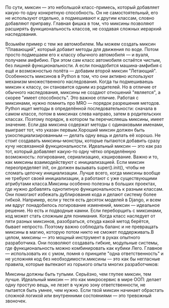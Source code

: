 По сути, миксин — это небольшой класс-примесь, который добавляет какую-то одну конкретную способность. Он не самостоятельный, его не используют отдельно, а подмешивают к другим классам, словно добавляют приправу. Главная фишка в том, что миксины позволяют расширять функциональность классов, не создавая сложных иерархий наследования.

Возьмём пример с тем же автомобилем. Мы можем создать миксин "Плавающий", который добавит методы для движения по воде. Потом просто подмешаем его к классу обычного автомобиля — и вуаля, получаем амфибию. При этом сам класс автомобиля остаётся чистым, без лишней функциональности. А если понадобится машина-амфибия с ещё и возможностью полёта — добавим второй миксин "Летающий".
Особенность миксинов в Python в том, что они активно используют механизм множественного наследования. Когда ты подмешиваешь миксин к классу, он становится одним из родителей. Но в отличие от обычного наследования, миксины не создают отношений "является", а скорее "имеет способность". Это важное отличие.
Работая с миксинами, нужно помнить про MRO — порядок разрешения методов. Python ищет методы в определённой последовательности: сначала в самом классе, потом в миксинах слева направо, затем в родительских классах. Поэтому порядок, в котором ты перечисляешь миксины, имеет значение. Если два миксина содержат методы с одинаковыми именами, выиграет тот, что указан первым.Хороший миксин должен быть узкоспециализированным — делать одну вещь и делать её хорошо. Не стоит создавать миксины-монстры, которые пытаются добавить сразу кучу несвязанной функциональности. Идеальный миксин — это как раз тот, который добавляет какую-то одну чётко определённую возможность: логирование, сериализацию, кэширование.
Важно и то, как миксины взаимодействуют с инициализацией. Если миксин переопределяет init, он должен вызывать super().init(), чтобы не сломать цепочку инициализации. Лучше всего, когда миксины вообще не требуют своей инициализации, а работают с уже существующими атрибутами класса.Миксины особенно полезны в больших проектах, где нужно добавлять однотипную функциональность к разным классам. Они помогают избежать дублирования кода и делают систему более гибкой. Например, если у тестя есть десяток моделей в Django, и всем им вдруг понадобилось логирование изменений, миксин — идеальное решение.
Но есть и подводные камни. Если переборщить с миксинами, код может стать сложным для понимания. Когда класс наследует от пяти разных миксинов, разобраться, откуда какой метод берётся, бывает непросто. Поэтому важно соблюдать баланс и не превращать миксины в магию, которую потом никто не сможет поддерживать.В целом, миксины — это мощный инструмент в руках опытного разработчика. Они позволяют создавать гибкие, модульные системы, где функциональность можно комбинировать как кубики Лего. Главное — использовать их с умом, помня о принципе "одна ответственность" и не усложняя код без необходимости.миксины — это как бы негласные правила, которые вытекают из горького опыта многих разработчиков:

Миксины должны быть тупыми. Серьёзно, чем глупее миксин, тем лучше. Идеальный миксин — это как микросервис в мире ООП: делает одну простую вещь, не лезет в чужую зону ответственности, не пытается быть умнее, чем нужно. Если твой миксин начинает обрастать сложной логикой или внутренними состояниями — это тревожный звоночек.